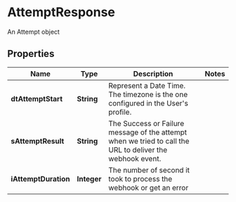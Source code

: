 

# AttemptResponse

An Attempt object

## Properties

Name | Type | Description | Notes
------------ | ------------- | ------------- | -------------
**dtAttemptStart** | **String** | Represent a Date Time. The timezone is the one configured in the User&#39;s profile. | 
**sAttemptResult** | **String** | The Success or Failure message of the attempt when we tried to call the URL to deliver the webhook event. | 
**iAttemptDuration** | **Integer** | The number of second it took to process the webhook or get an error | 



